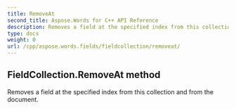 ```yaml
---
title: RemoveAt
second_title: Aspose.Words for C++ API Reference
description: Removes a field at the specified index from this collection and from the document. 
type: docs
weight: 0
url: /cpp/aspose.words.fields/fieldcollection/removeat/
---
```

## FieldCollection.RemoveAt method


Removes a field at the specified index from this collection and from the document.

